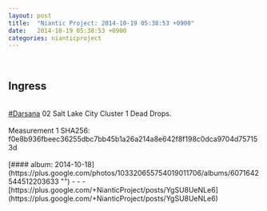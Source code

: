```yaml
---
layout: post
title:  "Niantic Project: 2014-10-19 05:38:53 +0900"
date:   2014-10-19 05:38:53 +0900
categories: nianticproject
---
```

<div class="shared"><br /><h2>Ingress</h2><br /><a rel="nofollow" class="ot-hashtag" href="https://plus.google.com/s/%23Darsana">#Darsana</a> 02 Salt Lake City Cluster 1 Dead Drops.<br /><br />Measurement 1 SHA256: f0e8b936fbeec36255dbc7bb45b1a26a214a8e642f8f198c0dca9704d757153d<br /><br /></div>
[#### album: 2014-10-18](https://plus.google.com/photos/103320655754019011706/albums/6071642544512203633 "")
- - -
[https://plus.google.com/+NianticProject/posts/YgSU8UeNLe6](https://plus.google.com/+NianticProject/posts/YgSU8UeNLe6)
